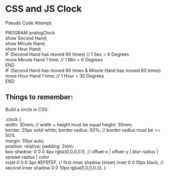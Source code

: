 # CSS and JS Clock  

Pseudo Code Attempt:  

PROGRAM analogClock    
show Second Hand;  
show Minute Hand;  
show Hour Hand;  
IF (Second Hand has moved 60 times) // 1 Sec = 6 Degrees  
  move Minute Hand 1 time; // 1 Min = 6 Degrees  
END  
IF (Second Hand has moved 60 times & Minute Hand has moved 60 times)  
  move Hour Hand 1 time; // 1 Hour = 30 Degrees    
END  

## Things to remember:  

Build a circle in CSS:  

   .clock {  
     width: 30rem; // width + height must be equal
     height: 30rem;  
     border: 20px solid white;
     border-radius: 50%;  // border-radius must be >= 50%    
     margin: 50px auto;  
     position: relative;
     padding: 2rem;  
     box-shadow:
       0 0 0 4px rgba(0,0,0,0.1), // offset-x | offset-y | blur-radius | spread-radius | color  
       inset 0 0 0 3px #EFEFEF,  // first inner shadow (inset)
       inset 0 0 10px black, // second inner shadow
       0 0 10px rgba(0,0,0,0.2);
   } 
